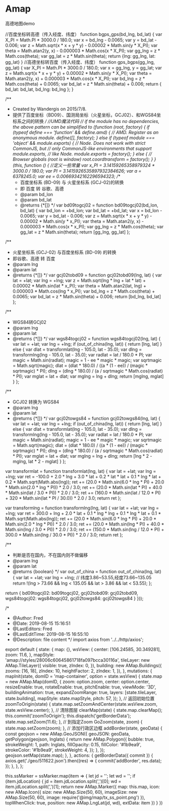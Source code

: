# Amap
高德地图demo


//百度坐标转高德（传入经度、纬度）
function bgps_gps(bd_lng, bd_lat) {
    var X_PI = Math.PI * 3000.0 / 180.0;
    var x = bd_lng - 0.0065;
    var y = bd_lat - 0.006;
    var z = Math.sqrt(x * x + y * y) - 0.00002 * Math.sin(y * X_PI);
    var theta = Math.atan2(y, x) - 0.000003 * Math.cos(x * X_PI);
    var gg_lng = z * Math.cos(theta);
    var gg_lat = z * Math.sin(theta);
    return {lng: gg_lng, lat: gg_lat}
}
//高德坐标转百度（传入经度、纬度）
function gps_bgps(gg_lng, gg_lat) {
    var X_PI = Math.PI * 3000.0 / 180.0;
    var x = gg_lng, y = gg_lat;
    var z = Math.sqrt(x * x + y * y) + 0.00002 * Math.sin(y * X_PI);
    var theta = Math.atan2(y, x) + 0.000003 * Math.cos(x * X_PI);
    var bd_lng = z * Math.cos(theta) + 0.0065;
    var bd_lat = z * Math.sin(theta) + 0.006;
    return {
        bd_lat: bd_lat,
        bd_lng: bd_lng
    };
}







/**
 * Created by Wandergis on 2015/7/8.
 * 提供了百度坐标（BD09）、国测局坐标（火星坐标，GCJ02）、和WGS84坐标系之间的转换
 */
//UMD魔法代码
// if the module has no dependencies, the above pattern can be simplified to
(function (root, factory) {
  if (typeof define === 'function' && define.amd) {
    // AMD. Register as an anonymous module.
    define([], factory);
  } else if (typeof module === 'object' && module.exports) {
    // Node. Does not work with strict CommonJS, but
    // only CommonJS-like environments that support module.exports,
    // like Node.
    module.exports = factory();
  } else {
    // Browser globals (root is window)
    root.coordtransform = factory();
  }
}(this, function () {
  //定义一些常量
  var x_PI = 3.14159265358979324 * 3000.0 / 180.0;
  var PI = 3.1415926535897932384626;
  var a = 6378245.0;
  var ee = 0.00669342162296594323;
  /**
   * 百度坐标系 (BD-09) 与 火星坐标系 (GCJ-02)的转换
   * 即 百度 转 谷歌、高德
   * @param bd_lon
   * @param bd_lat
   * @returns {*[]}
   */
  var bd09togcj02 = function bd09togcj02(bd_lon, bd_lat) {
    var bd_lon = +bd_lon;
    var bd_lat = +bd_lat;
    var x = bd_lon - 0.0065;
    var y = bd_lat - 0.006;
    var z = Math.sqrt(x * x + y * y) - 0.00002 * Math.sin(y * x_PI);
    var theta = Math.atan2(y, x) - 0.000003 * Math.cos(x * x_PI);
    var gg_lng = z * Math.cos(theta);
    var gg_lat = z * Math.sin(theta);
    return [gg_lng, gg_lat]
  };

  /**
   * 火星坐标系 (GCJ-02) 与百度坐标系 (BD-09) 的转换
   * 即谷歌、高德 转 百度
   * @param lng
   * @param lat
   * @returns {*[]}
   */
  var gcj02tobd09 = function gcj02tobd09(lng, lat) {
    var lat = +lat;
    var lng = +lng;
    var z = Math.sqrt(lng * lng + lat * lat) + 0.00002 * Math.sin(lat * x_PI);
    var theta = Math.atan2(lat, lng) + 0.000003 * Math.cos(lng * x_PI);
    var bd_lng = z * Math.cos(theta) + 0.0065;
    var bd_lat = z * Math.sin(theta) + 0.006;
    return [bd_lng, bd_lat]
  };

  /**
   * WGS84转GCj02
   * @param lng
   * @param lat
   * @returns {*[]}
   */
  var wgs84togcj02 = function wgs84togcj02(lng, lat) {
    var lat = +lat;
    var lng = +lng;
    if (out_of_china(lng, lat)) {
      return [lng, lat]
    } else {
      var dlat = transformlat(lng - 105.0, lat - 35.0);
      var dlng = transformlng(lng - 105.0, lat - 35.0);
      var radlat = lat / 180.0 * PI;
      var magic = Math.sin(radlat);
      magic = 1 - ee * magic * magic;
      var sqrtmagic = Math.sqrt(magic);
      dlat = (dlat * 180.0) / ((a * (1 - ee)) / (magic * sqrtmagic) * PI);
      dlng = (dlng * 180.0) / (a / sqrtmagic * Math.cos(radlat) * PI);
      var mglat = lat + dlat;
      var mglng = lng + dlng;
      return [mglng, mglat]
    }
  };

  /**
   * GCJ02 转换为 WGS84
   * @param lng
   * @param lat
   * @returns {*[]}
   */
  var gcj02towgs84 = function gcj02towgs84(lng, lat) {
    var lat = +lat;
    var lng = +lng;
    if (out_of_china(lng, lat)) {
      return [lng, lat]
    } else {
      var dlat = transformlat(lng - 105.0, lat - 35.0);
      var dlng = transformlng(lng - 105.0, lat - 35.0);
      var radlat = lat / 180.0 * PI;
      var magic = Math.sin(radlat);
      magic = 1 - ee * magic * magic;
      var sqrtmagic = Math.sqrt(magic);
      dlat = (dlat * 180.0) / ((a * (1 - ee)) / (magic * sqrtmagic) * PI);
      dlng = (dlng * 180.0) / (a / sqrtmagic * Math.cos(radlat) * PI);
      var mglat = lat + dlat;
      var mglng = lng + dlng;
      return [lng * 2 - mglng, lat * 2 - mglat]
    }
  };

  var transformlat = function transformlat(lng, lat) {
    var lat = +lat;
    var lng = +lng;
    var ret = -100.0 + 2.0 * lng + 3.0 * lat + 0.2 * lat * lat + 0.1 * lng * lat + 0.2 * Math.sqrt(Math.abs(lng));
    ret += (20.0 * Math.sin(6.0 * lng * PI) + 20.0 * Math.sin(2.0 * lng * PI)) * 2.0 / 3.0;
    ret += (20.0 * Math.sin(lat * PI) + 40.0 * Math.sin(lat / 3.0 * PI)) * 2.0 / 3.0;
    ret += (160.0 * Math.sin(lat / 12.0 * PI) + 320 * Math.sin(lat * PI / 30.0)) * 2.0 / 3.0;
    return ret
  };

  var transformlng = function transformlng(lng, lat) {
    var lat = +lat;
    var lng = +lng;
    var ret = 300.0 + lng + 2.0 * lat + 0.1 * lng * lng + 0.1 * lng * lat + 0.1 * Math.sqrt(Math.abs(lng));
    ret += (20.0 * Math.sin(6.0 * lng * PI) + 20.0 * Math.sin(2.0 * lng * PI)) * 2.0 / 3.0;
    ret += (20.0 * Math.sin(lng * PI) + 40.0 * Math.sin(lng / 3.0 * PI)) * 2.0 / 3.0;
    ret += (150.0 * Math.sin(lng / 12.0 * PI) + 300.0 * Math.sin(lng / 30.0 * PI)) * 2.0 / 3.0;
    return ret
  };

  /**
   * 判断是否在国内，不在国内则不做偏移
   * @param lng
   * @param lat
   * @returns {boolean}
   */
  var out_of_china = function out_of_china(lng, lat) {
    var lat = +lat;
    var lng = +lng;
    // 纬度3.86~53.55,经度73.66~135.05 
    return !(lng > 73.66 && lng < 135.05 && lat > 3.86 && lat < 53.55);
  };

  return {
    bd09togcj02: bd09togcj02,
    gcj02tobd09: gcj02tobd09,
    wgs84togcj02: wgs84togcj02,
    gcj02towgs84: gcj02towgs84
  }
}));





/*
 * @Author: Fred
 * @Date: 2019-08-15 15:16:51
 * @LastEditors: Fred
 * @LastEditTime: 2019-08-15 16:55:10
 * @Description: file content
 */
import axios from '../../http/axios';

export default {
  state: {
    map: {},
    wsView: {
      center: [106.24585, 30.349281],
      zoom: 11.6,
    },
    mapStyle: 'amap://styles/28006c60645861718fa097bcca30116a',
    tileLayer: new AMap.TileLayer({
      visible: true,
      zIndex: 0,
    }),
    building: new AMap.Buildings({
      zooms: [16, 18],
      zIndex: 10,
      heightFactor: 2,
      zIndex: 1,
    }),
  },
  mutations: {
    mapInit(state, domID = 'map-container', option = state.wsView) {
      state.map = new AMap.Map(domID, {
        zoom: option.zoom,
        center: option.center,
        resizeEnable: true,
        rotateEnable: true,
        pitchEnable: true,
        viewMode: '3D',
        buildingAnimation: true,
        expandZoomRange: true,
        layers: [state.tileLayer, state.building],
        mapStyle: state.mapStyle,
        pitch: 57,
      });
    },
    // 返回初始位置
    zoomToOrigin(state) {
      state.map.setZoomAndCenter(state.wsView.zoom, state.wsView.center);
    },
    // 清除图层
    clearMap(state) {
      state.map.clearMap();
      this.commit('zoomToOrigin');
      this.dispatch('getBorderData');
      state.map.setZoom(11.6);
    },
    // 到指定Zoom
    GoZoom(state, zoom) {
      state.map.setZoom(zoom);
    },
    // 添加行政区边框
    addBorder(state, geoData) {
      const geojson = new AMap.GeoJSON({
        geoJSON: geoData,
        getPolygon(geojson, lnglats) {
          return new AMap.Polygon({
            bubble: true,
            strokeWeight: 1,
            path: lnglats,
            fillOpacity: 0.15,
            fillColor: '#1b9ea9',
            strokeColor: '#1b9ea9',
            strokeWeight: 4,
          });
        },
      });
      geojson.setMap(state.map);
    },
  },
  actions: {
    getBorderData({ commit }) {
      axios.get('./geo/511622.json').then((res) => {
        commit('addBorder', res.data);
      });
    },
  },
};


this.ssMarker = ssMarker.map(item => {
        let jd = '';
        let wd = '';
        if (item.jdLocation) {
          jd = item.jdLocation.split(',')[0];
          wd = item.jdLocation.split(',')[1];
          return new AMap.Marker({
            map: this.map,
            icon: new AMap.Icon({
              size: new AMap.Size(50, 60),
              imageSize: new AMap.Size(50, 60),
              image: require('@img/map/tx_ss_point.png')
            }),
            topWhenClick: true,
            position: new AMap.LngLat(jd, wd),
            extData: item
          })
        }
      })
